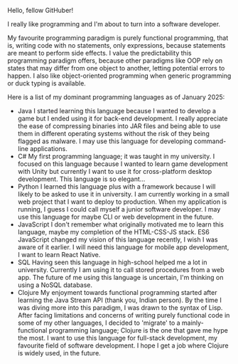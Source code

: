 Hello, fellow GitHuber!

I really like programming and I'm about to turn into a software developer.

My favourite programming paradigm is purely functional programming, that is, writing code with no statements, only expressions, because statements are meant to perform side effects.
I value the predictability this programming paradigm offers, because other paradigms like OOP rely on states that may differ from one object to another, letting potential errors to happen.
I also like object-oriented programming when generic programming or duck typing is available.

Here is a list of my dominant programming languages as of January 2025:
* Java
I started learning this language because I wanted to develop a game but I ended using it for back-end development. I really appreciate the ease of compressing binaries into JAR files and being able to use them in different operating systems without the risk of they being flagged as malware. I may use this language for developing command-line applications.
* C\#
My first programming language; it was taught in my university. I focused on this language because I wanted to learn game development with Unity but currently I want to use it for cross-platform desktop development. This language is so elegant...
* Python
I learned this language plus with a framework because I will likely to be asked to use it in university. I am currently working in a small web project that I want to deploy to production. When my application is running, I guess I could call myself a junior software developer. I may use this language for maybe CLI or web development in the future.
* JavaScript
I don't remember what originally motivated me to learn this language, maybe my completion of the HTML-CSS-JS stack. ES6 JavaScript changed my vision of this language recently, I wish I was aware of it earlier. I will need this language for mobile app development, I want to learn React Native.
* SQL
Having seen this language in high-school helped me a lot in university. Currently I am using it to call stored procedures from a web app. The future of me using this language is uncertain, I'm thinking on using a NoSQL database.
* Clojure
My enjoyment towards functional programming started after learning the Java Stream API (thank you, Indian person). By the time I was diving more into this paradigm, I was drawn to the syntax of Lisp. After facing limitations and concerns of writing purely functional code in some of my other languages, I decided to \'migrate\' to a mainly-functional programming language; Clojure is the one that gave me hype the most. I want to use this language for full-stack development, my favourite field of software development. I hope I get a job where Clojure is widely used, in the future.